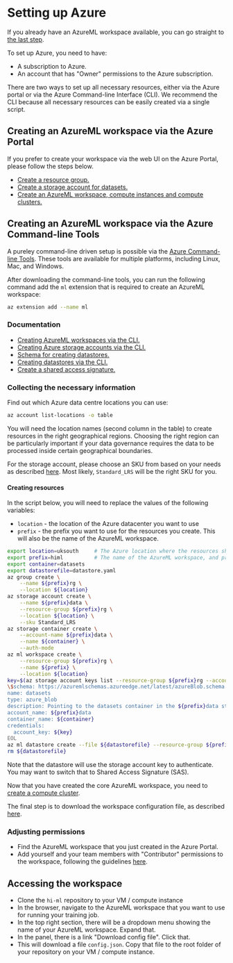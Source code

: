 # Setting up Azure

If you already have an AzureML workspace available, you can go straight to [the last step](#accessing-the-workspace).

To set up Azure, you need to have:

- A subscription to Azure.
- An account that has "Owner" permissions to the Azure subscription.

There are two ways to set up all necessary resources, either via the Azure portal or via the Azure Command-line Interface (CLI).
We recommend the CLI because all necessary resources can be easily created via a single script.

## Creating an AzureML workspace via the Azure Portal

If you prefer to create your workspace via the web UI on the Azure Portal, please follow the steps below.

- [Create a resource
  group.](https://docs.microsoft.com/en-us/azure/azure-resource-manager/management/manage-resource-groups-portal)
- [Create a storage account for
  datasets.](https://docs.microsoft.com/en-us/azure/storage/common/storage-account-create?tabs=azure-portal)
- [Create an AzureML workspace, compute instances and compute clusters.](https://docs.microsoft.com/en-us/azure/machine-learning/quickstart-create-resources)

## Creating an AzureML workspace via the Azure Command-line Tools

A pureley command-line driven setup is possible via the [Azure Command-line Tools](https://docs.microsoft.com/en-us/cli/azure/). These tools are available for multiple platforms, including Linux, Mac, and Windows.

After downloading the command-line tools, you can run the following command add the `ml` extension that is required to create an AzureML workspace:

```bash
az extension add --name ml
```

### Documentation

- [Creating AzureML workspaces via the CLI.](https://docs.microsoft.com/en-us/azure/machine-learning/how-to-manage-workspace-cli)
- [Creating Azure storage accounts via the CLI.](https://docs.microsoft.com/en-us/cli/azure/storage?view=azure-cli-latest)
- [Schema for creating datastores.](https://docs.microsoft.com/en-us/azure/machine-learning/reference-yaml-datastore-blob)
- [Creating datastores via the CLI.](https://docs.microsoft.com/en-us/cli/azure/ml/datastore?view=azure-cli-latest)
- [Create a shared access signature.](https://docs.microsoft.com/en-us/azure/storage/blobs/storage-blob-user-delegation-sas-create-cli)

### Collecting the necessary information

Find out which Azure data centre locations you can use:

```bash
az account list-locations -o table
```

You will need the location names (second column in the table) to create resources in the right geographical regions. Choosing the right region can be particularly important if your data governance requires the data to be processed inside certain geographical boundaries.

For the storage account, please choose an SKU from based on your needs as described [here](https://docs.microsoft.com/en-us/rest/api/storagerp/srp_sku_types). Most likely, `Standard_LRS` will be the right SKU for you.

#### Creating resources

In the script below, you will need to replace the values of the following variables:

- `location` - the location of the Azure datacenter you want to use
- `prefix` - the prefix you want to use for the resources you create. This will also be the name of the AzureML workspace.

```bash
export location=uksouth     # The Azure location where the resources should be created
export prefix=himl          # The name of the AzureML workspace, and prefix for all other resources
export container=datasets
export datastorefile=datastore.yaml
az group create \
    --name ${prefix}rg \
    --location ${location}
az storage account create \
    --name ${prefix}data \
    --resource-group ${prefix}rg \
    --location ${location} \
    --sku Standard_LRS
az storage container create \
    --account-name ${prefix}data \
    --name ${container} \
    --auth-mode
az ml workspace create \
    --resource-group ${prefix}rg \
    --name ${prefix} \
    --location ${location}
key=$(az storage account keys list --resource-group ${prefix}rg --account-name ${prefix}data --query [0].value -o tsv)cat >${datastorefile} <<EOL
\$schema: https://azuremlschemas.azureedge.net/latest/azureBlob.schema.json
name: datasets
type: azure_blob
description: Pointing to the datasets container in the ${prefix}data storage account.
account_name: ${prefix}data
container_name: ${container}
credentials:
  account_key: ${key}
EOL
az ml datastore create --file ${datastorefile} --resource-group ${prefix}rg --workspace-name ${prefix}
rm ${datastorefile}
```

Note that the datastore will use the storage account key to authenticate. You may want to switch that to Shared Access Signature (SAS).

Now that you have created the core AzureML workspace, you need to
[create a compute cluster](https://docs.microsoft.com/en-us/azure/machine-learning/quickstart-create-resources#cluster).

The final step is to download the workspace configuration file, as described [here](#accessing-the-workspace).

### Adjusting permissions

- Find the AzureML workspace that you just created in the Azure Portal.
- Add yourself and your team members with "Contributor" permissions to the workspace, following the guidelines [here](https://docs.microsoft.com/en-us/azure/role-based-access-control/role-assignments-portal?tabs=current).

## Accessing the workspace

- Clone the `hi-ml` repository to your VM / compute instance
- In the browser, navigate to the AzureML workspace that you want to use for running your training job.
- In the top right section, there will be a dropdown menu showing the name of your AzureML workspace. Expand that.
- In the panel, there is a link "Download config file". Click that.
- This will download a file `config.json`. Copy that file to the root folder of your repository on your VM / compute
  instance.

